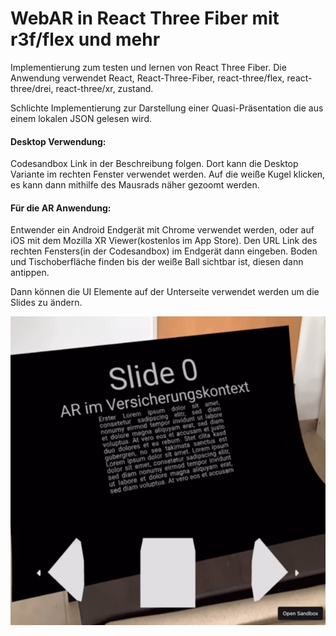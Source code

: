 # WebAR in React Three Fiber mit r3f/flex und mehr
Implementierung zum testen und lernen von React Three Fiber.
Die Anwendung verwendet React, React-Three-Fiber, react-three/flex, react-three/drei, react-three/xr, zustand.

Schlichte Implementierung zur Darstellung einer Quasi-Präsentation die aus einem lokalen JSON gelesen wird.

#### Desktop Verwendung:
Codesandbox Link in der Beschreibung folgen. Dort kann die Desktop Variante im rechten Fenster verwendet werden. Auf die weiße Kugel klicken, es kann dann mithilfe des Mausrads näher gezoomt werden. 

#### Für die AR Anwendung: 
Entwender ein Android Endgerät mit Chrome verwendet werden, oder auf iOS mit dem Mozilla XR Viewer(kostenlos im App Store). Den URL Link des rechten Fensters(in der Codesandbox) im Endgerät dann eingeben. Boden und Tischoberfläche finden bis der weiße Ball sichtbar ist, diesen dann antippen. 

Dann können die UI Elemente auf der Unterseite verwendet werden um die Slides zu ändern.

![Beispiel Bild der AR Ansicht](https://github.com/dsimonow/WebARinR3FwithFlex/blob/main/beispiel.png?raw=true)

